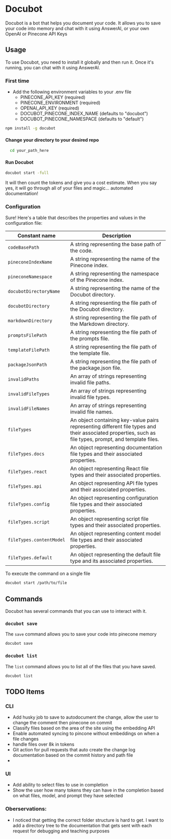 # Docubot

Docubot is a bot that helps you document your code. It allows you to save your code into memory and chat with it using AnswerAI, or your own OpenAI or Pinecone API Keys

## Usage

To use Docubot, you need to install it globally and then run it. Once it's running, you can chat with it using AnswerAI.

### First time

- Add the following environment variables to your .env file
  - PINECONE_API_KEY (required)
  - PINECONE_ENVIRONMENT (required)
  - OPENAI_API_KEY (required)
  - DOCUBOT_PINECONE_INDEX_NAME (defaults to "docubot")
  - DOCUBOT_PINECONE_NAMESPACE (defaults to "default")

```bash
npm install -g docubot
```

#### Change your directory to your desired repo

```bash
  cd your_path_here
```

#### Run Docubot

```bash
docubot start -full
```

It will then count the tokens and give you a cost estimate. When you say yes, it will go through all of your files and magic... automated documentation!

### Configuration

Sure! Here's a table that describes the properties and values in the configuration file:

| Constant name            | Description                                                                                                                                             |
| ------------------------ | ------------------------------------------------------------------------------------------------------------------------------------------------------- |
| `codeBasePath`           | A string representing the base path of the code.                                                                                                        |
| `pineconeIndexName`      | A string representing the name of the Pinecone index.                                                                                                   |
| `pineconeNamespace`      | A string representing the namespace of the Pinecone index.                                                                                              |
| `docubotDirectoryName`   | A string representing the name of the Docubot directory.                                                                                                |
| `docubotDirectory`       | A string representing the file path of the Docubot directory.                                                                                           |
| `markdownDirectory`      | A string representing the file path of the Markdown directory.                                                                                          |
| `promptsFilePath`        | A string representing the file path of the prompts file.                                                                                                |
| `templateFilePath`       | A string representing the file path of the template file.                                                                                               |
| `packageJsonPath`        | A string representing the file path of the package.json file.                                                                                           |
| `invalidPaths`           | An array of strings representing invalid file paths.                                                                                                    |
| `invalidFileTypes`       | An array of strings representing invalid file types.                                                                                                    |
| `invalidFileNames`       | An array of strings representing invalid file names.                                                                                                    |
| `fileTypes`              | An object containing key-value pairs representing different file types and their associated properties, such as file types, prompt, and template files. |
| `fileTypes.docs`         | An object representing documentation file types and their associated properties.                                                                        |
| `fileTypes.react`        | An object representing React file types and their associated properties.                                                                                |
| `fileTypes.api`          | An object representing API file types and their associated properties.                                                                                  |
| `fileTypes.config`       | An object representing configuration file types and their associated properties.                                                                        |
| `fileTypes.script`       | An object representing script file types and their associated properties.                                                                               |
| `fileTypes.contentModel` | An object representing content model file types and their associated properties.                                                                        |
| `fileTypes.default`      | An object representing the default file type and its associated properties.                                                                             |

To execute the command on a single file

```bash
docubot start /path/to/file
```

## Commands

Docubot has several commands that you can use to interact with it.

### `docubot save`

The `save` command allows you to save your code into pinecone memory

```bash
docubot save
```

### `docubot list`

The `list` command allows you to list all of the files that you have saved.

```bash
docubot list
```

## TODO Items

### CLI

- Add husky job to save to autodocument the change, allow the user to change the comment then pinecone on commit
- Classify files based on the area of the site using the embedding API
- Enable automated syncing to pincone without embeddings on when a file changes
- handle files over 8k in tokens
- Git action for pull requests that auto create the change log documentation based on the commit history and path file
-

### UI

- Add ability to select files to use in completion
- Show the user how many tokens they can have in the completion based on what files, model, and prompt they have selected

### Oberservations:
- I noticed that getting the correct folder structure is hard to get. I want to add a directory tree to the documentation that gets sent with each request for debugging and teaching purposes